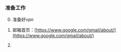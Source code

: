 <!--
 * @Date: 2022-06-24 16:37:15
 * @LastEditors: Lq
 * @LastEditTime: 2022-06-24 17:27:36
 * @FilePath: \learnningNotes\接入邮箱\gmail\index.md
-->
### 准备工作

0. 准备好vpn

1. 邮箱首页：[https://www.google.com/gmail/about/](https://www.google.com/gmail/about/)

2. 